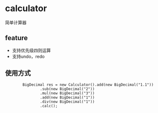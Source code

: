 # calculator
简单计算器

## feature
- 支持优先级四则运算
- 支持undo，redo

## 使用方式

```aidl
        BigDecimal res = new Calculator().add(new BigDecimal("1.1"))
                .sub(new BigDecimal("2"))
                .mul(new BigDecimal("3"))
                .add(new BigDecimal("1"))
                .div(new BigDecimal("1"))
                .calc();
```